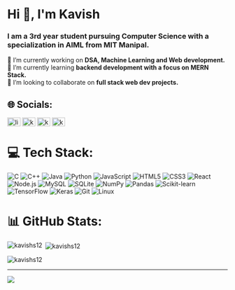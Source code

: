 <h1>Hi 👋, I'm Kavish</h1>
<h3>I am a 3rd year student pursuing Computer Science with a specialization in AIML from MIT Manipal.</h3>

🔭 I’m currently working on **DSA, Machine Learning and Web development.**
<br>🌱 I’m currently learning **backend development with a focus on MERN Stack.**
<br>👯 I’m looking to collaborate on **full stack web dev projects.**

## 🌐 Socials:

<p align="left">
<a href="https://linkedin.com/in/linkedin.com/in/kavish-shah-21a7531b0/" target="blank"><img align="center" src="https://raw.githubusercontent.com/rahuldkjain/github-profile-readme-generator/master/src/images/icons/Social/linked-in-alt.svg" alt="linkedin.com/in/kavish-shah-21a7531b0/" height="20" width="30" /></a>
<a href="https://instagram.com/kavishh08_" target="blank"><img align="center" src="https://raw.githubusercontent.com/rahuldkjain/github-profile-readme-generator/master/src/images/icons/Social/instagram.svg" alt="kavishh08_" height="20" width="30" /></a>
<a href="https://www.leetcode.com/KavishS12" target="blank"><img align="center" src="https://raw.githubusercontent.com/rahuldkjain/github-profile-readme-generator/master/src/images/icons/Social/leet-code.svg" alt="kavishs12" height="20" width="30" /></a>
<a href="https://auth.geeksforgeeks.org/user/kavishs12890" target="blank"><img align="center" src="https://raw.githubusercontent.com/rahuldkjain/github-profile-readme-generator/master/src/images/icons/Social/geeks-for-geeks.svg" alt="kavishs12" height="20" width="30" /></a>
</p>


# 💻 Tech Stack:  

![C](https://img.shields.io/badge/c-%2300599C.svg?style=flat&logo=c&logoColor=white)  ![C++](https://img.shields.io/badge/c++-%2300599C.svg?style=flat&logo=c%2B%2B&logoColor=white)  ![Java](https://img.shields.io/badge/java-%23ED8B00.svg?style=flat&logo=java&logoColor=white)  ![Python](https://img.shields.io/badge/python-3670A0?style=flat&logo=python&logoColor=ffdd54)  ![JavaScript](https://img.shields.io/badge/javascript-%23323330.svg?style=flat&logo=javascript&logoColor=%23F7DF1E)  ![HTML5](https://img.shields.io/badge/html5-%23E34F26.svg?style=flat&logo=html5&logoColor=white)  ![CSS3](https://img.shields.io/badge/css3-%231572B6.svg?style=flat&logo=css3&logoColor=white)  ![React](https://img.shields.io/badge/react-%2320232a.svg?style=flat&logo=react&logoColor=%2361DAFB)  ![Node.js](https://img.shields.io/badge/node.js-%2343853D.svg?style=flat&logo=node.js&logoColor=white)  ![MySQL](https://img.shields.io/badge/mysql-%2300f.svg?style=flat&logo=mysql&logoColor=white)  ![SQLite](https://img.shields.io/badge/sqlite-%2307405e.svg?style=flat&logo=sqlite&logoColor=white)  ![NumPy](https://img.shields.io/badge/numpy-%23013243.svg?style=flat&logo=numpy&logoColor=white) ![Pandas](https://img.shields.io/badge/pandas-%23150458.svg?style=flat&logo=pandas&logoColor=white)  ![Scikit-learn](https://img.shields.io/badge/scikit--learn-%23F7931E.svg?style=flat&logo=scikit-learn&logoColor=white)  ![TensorFlow](https://img.shields.io/badge/TensorFlow-%23FF6F00.svg?style=flat&logo=TensorFlow&logoColor=white)  ![Keras](https://img.shields.io/badge/Keras-%23D00000.svg?style=flat&logo=Keras&logoColor=white)  ![Git](https://img.shields.io/badge/git-%23F05033.svg?style=flat&logo=git&logoColor=white)  ![Linux](https://img.shields.io/badge/linux-%23000000.svg?style=flat&logo=linux&logoColor=white)  

# 📊 GitHub Stats:
<p><img align="left" src="https://github-readme-stats.vercel.app/api/top-langs?username=kavishs12&show_icons=true&theme=highcontrast&title_color=c5cdf7&locale=en&layout=compact" alt="kavishs12" /></p>
<p>&nbsp;<img align="center" src="https://github-readme-stats.vercel.app/api?username=kavishs12&show_icons=true&theme=highcontrast&title_color=c5cdf7&locale=en" alt="kavishs12" /></p>
<p><img align="center" src="https://github-readme-streak-stats.herokuapp.com/?user=kavishs12&theme=highcontrast" alt="kavishs12" /></p>

---
[![](https://visitcount.itsvg.in/api?id=kavishs12&icon=1&color=9)](https://visitcount.itsvg.in)
